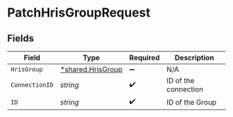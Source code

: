 # PatchHrisGroupRequest


## Fields

| Field                                                 | Type                                                  | Required                                              | Description                                           |
| ----------------------------------------------------- | ----------------------------------------------------- | ----------------------------------------------------- | ----------------------------------------------------- |
| `HrisGroup`                                           | [*shared.HrisGroup](../../models/shared/hrisgroup.md) | :heavy_minus_sign:                                    | N/A                                                   |
| `ConnectionID`                                        | *string*                                              | :heavy_check_mark:                                    | ID of the connection                                  |
| `ID`                                                  | *string*                                              | :heavy_check_mark:                                    | ID of the Group                                       |